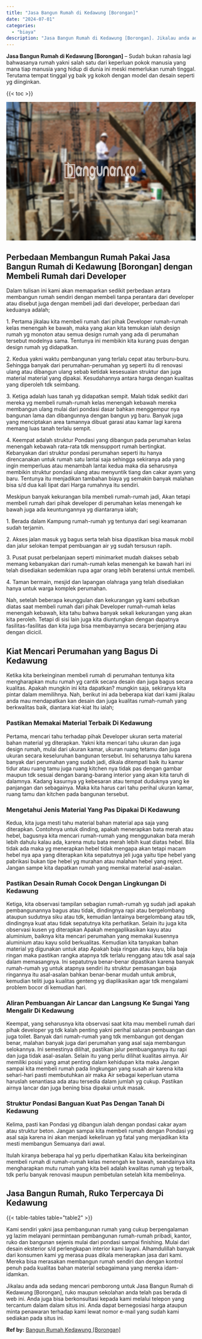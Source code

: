 ```yaml
---
title: "Jasa Bangun Rumah di Kedawung [Borongan]"
date: "2024-07-01"
categories: 
  - "biaya"
description: "Jasa Bangun Rumah di Kedawung [Borongan]. Jikalau anda ada sedang mencari pemborong untuk Jasa Bangun Rumah di Kedawung [Borongan], ruko maupun sekolahan a..."
---
```


**Jasa Bangun Rumah di Kedawung \[Borongan\]** – Sudah bukan rahasia lagi bahwasanya rumah yakni salah satu dari keperluan pokok manusia yang mana tiap manusia yang hidup di dunia ini meski memerlukan rumah tinggal. Terutama tempat tinggal yg baik yg kokoh dengan model dan desain seperti yg diinginkan.

{{< toc >}}

![Jasa Bangun Rumah di Kedawung [Borongan]](/images/borong-bangunan-03.png)

## Perbedaan Membangun Rumah Pakai Jasa Bangun Rumah di Kedawung \[Borongan\] dengan Membeli Rumah dari Developer

Dalam tulisan ini kami akan memaparkan sedikit perbedaan antara membangun rumah sendiri dengan membeli tanpa perantara dari developer atau disebut juga dengan membeli jadi dari developer, perbedaan dari keduanya adalah;

1\. Pertama jikalau kita membeli rumah dari pihak Developer rumah-rumah kelas menengah ke bawah, maka yang akan kita temukan ialah design rumah yg monoton atau semua design rumah yang ada di perumahan tersebut modelnya sama. Tentunya ini membikin kita kurang puas dengan design rumah yg didapatkan.

2\. Kedua yakni waktu pembangunan yang terlalu cepat atau terburu-buru. Sehingga banyak dari perumahan-perumahan yg seperti itu di renovasi ulang atau dibangun ulang sebab ketidak kesesuaian struktur dan juga material material yang dipakai. Kesudahannya antara harga dengan kualitas yang diperoleh tdk seimbang.

3\. Ketiga adalah luas tanah yg didapatkan sempit. Malah tidak sedikit dari mereka yg membeli rumah-rumah kelas menengah kebawah mereka membangun ulang mulai dari pondasi dasar bahkan menggempur nya bangunan lama dan dibangunnya dengan bangun yg baru. Banyak juga yang menciptakan area tamannya dibuat garasi atau kamar lagi karena memang luas tanah terlalu sempit.

4\. Keempat adalah struktur Pondasi yang dibangun pada perumahan kelas menengah kebawah rata-rata tdk mensupport rumah bertingkat. Kebanyakan dari struktur pondasi perumahan seperti itu hanya direncanakan untuk rumah satu lantai saja sehingga sekiranya ada yang ingin memperluas atau menambah lantai kedua maka dia seharusnya membikin struktur pondasi ulang atau menyuntik tiang dan cakar ayam yang baru. Tentunya itu menjadikan tambahan biaya yg semakin banyak malahan bisa s/d dua kali lipat dari Harga rumahnya itu sendiri.

Meskipun banyak kekurangan bila membeli rumah-rumah jadi, Akan tetapi membeli rumah dari pihak developer di perumahan kelas menengah ke bawah juga ada keuntungannya yg diantaranya ialah;

1\. Berada dalam Kampung rumah-rumah yg tentunya dari segi keamanan sudah terjamin.

2\. Akses jalan masuk yg bagus serta telah bisa dipastikan bisa masuk mobil dan jalur selokan tempat pembuangan air yg sudah tersusun rapih.

3\. Pusat pusat perbelanjaan seperti minimarket mudah diakses sebab memang kebanyakan dari rumah-rumah kelas menengah ke bawah hari ini telah disediakan sedemikian rupa agar orang lebih beratensi untuk membeli.

4\. Taman bermain, mesjid dan lapangan olahraga yang telah disediakan hanya untuk warga komplek perumahan.

Nah, setelah beberapa keunggulan dan kekurangan yg kami sebutkan diatas saat membeli rumah dari pihak Developer rumah-rumah kelas menengah kebawah, kita tahu bahwa banyak sekali kekurangan yang akan kita peroleh. Tetapi di sisi lain juga kita diuntungkan dengan dapatnya fasilitas-fasilitas dan kita juga bisa membayarnya secara berjenjang atau dengan dicicil.

## Kiat Mencari Perumahan yang Bagus Di Kedawung

Ketika kita berkeinginan membeli rumah di perumahan tentunya kita mengharapkan mutu rumah yg cantik secara desain dan juga bagus secara kualitas. Apakah mungkin ini kita dapatkan? mungkin saja, sekiranya kita pintar dalam memilihnya. Nah, berikut ini ada beberapa kiat dari kami jikalau anda mau mendapatkan kan desain dan juga kualitas rumah-rumah yang berkwalitas baik, diantara kiat-kiat Itu ialah;

### Pastikan Memakai Material Terbaik Di Kedawung

Pertama, mencari tahu terhadap pihak Developer ukuran serta material bahan material yg diterapkan. Yakni kita mencari tahu ukuran dan juga design rumah, mulai dari ukuran kamar, ukuran ruang tetamu dan juga ukuran secara keseluruhan bangunan tersebut. Ini seharusnya tahu karena banyak dari perumahan yang sudah jadi, dikala ditempati baik itu kamar tidur atau ruang tamu juga ruang kitchen nya tidak pas dengan gambar maupun tdk sesuai dengan barang-barang interior yang akan kita taruh di dalamnya. Kadang kasurnya yg kebesaran atau tempat duduknya yang ke panjangan dan sebagainya. Maka kita harus cari tahu perihal ukuran kamar, ruang tamu dan kitchen pada bangunan tersebut.

### Mengetahui Jenis Material Yang Pas Dipakai Di Kedawung

Kedua, kita juga mesti tahu material bahan material apa saja yang diterapkan. Contohnya untuk dinding, apakah menerapkan bata merah atau hebel, bagusnya kita mencari rumah-rumah yang menggunakan bata merah lebih dahulu kalau ada, karena mutu bata merah lebih kuat diatas hebel. Bila tidak ada maka yg menerapkan hebel tidak mengapa akan tetapi macam hebel nya apa yang diterapkan kita sepatutnya jeli juga yaitu tipe hebel yang pabrikasi bukan tipe hebel yg murahan atau malahan hebel yang reject. Jangan sampe kita dapatkan rumah yang memkai material asal-asalan.

### Pastikan Desain Rumah Cocok Dengan Lingkungan Di Kedawung

Ketiga, kita observasi tampilan sebagian rumah-rumah yg sudah jadi apakah pembangunannya bagus atau tidak, dindingnya rapi atau bergelombang ataupun sudutnya siku atau tdk, kemudian lantainya bergelombang atau tdk, dindingnya kuat atau tidak sepatutnya kita perhatikan. Selain itu juga kita observasi kusen yg diterapkan Apakah mengaplikasikan kayu atau aluminium, baiknya kita mencari perumahan yang memakai kusennya aluminium atau kayu solid berkualitas. Kemudian kita tanyakan bahan material yg digunakan untuk atap Apakah baja ringan atau kayu, bila baja ringan maka pastikan rangka atapnya tdk terlalu renggang atau tdk asal saja dalam memasangnya. Ini sepatutnya benar-benar dipastikan karena banyak rumah-rumah yg untuk atapnya sendiri itu struktur pemasangan baja ringannya itu asal-asalan bahkan benar-benar mudah untuk ambruk, kemudian teliti juga kualitas genteng yg diaplikasikan agar tdk mengalami problem bocor di kemudian hari.

### Aliran Pembuangan Air Lancar dan Langsung Ke Sungai Yang Mengalir Di Kedawung

Keempat, yang seharusnya kita observasi saat kita mau membeli rumah dari pihak developer yg tdk kalah penting yakni perihal saluran pembuangan dan juga toilet. Banyak dari rumah-rumah yang tdk membangun got dengan benar, malahan banyak juga dari perumahan yang asal saja membangun selokannya. Ini semestinya dilihat, pastikan jalur pembuangannya itu rapi dan juga tidak asal-asalan. Selain itu yang perlu dilihat kualitas airnya. Air memiliki posisi yang amat penting dalam kehidupan kita maka Jangan sampai kita membeli rumah pada lingkungan yang susah air karena kita sehari-hari pasti membutuhkan air maka Air sebagai keperluan utama haruslah senantiasa ada atau tersedia dalam jumlah yg cukup. Pastikan airnya lancar dan juga bening bisa dipakai untuk masak.

### Struktur Pondasi Banguan Kuat Pas Dengan Tanah Di Kedawung

Kelima, pasti kan Pondasi yg dibangun ialah dengan pondasi cakar ayam atau struktur beton. Jangan sampai kita membeli rumah dengan Pondasi yg asal saja karena ini akan menjadi kekeliruan yg fatal yang menjadikan kita mesti membangun Semuanya dari awal.

Itulah kiranya beberapa hal yg perlu diperhatikan Kalau kita berkeinginan membeli rumah di rumah-rumah kelas menengah ke bawah, seandainya kita mengharapkan mutu rumah yang kita beli adalah kwalitas rumah yg terbaik, tdk perlu banyak renovasi maupun pembetulan setelah kita membelinya.

## Jasa Bangun Rumah, Ruko Terpercaya Di Kedawung

{{< table-tables table="table2" >}}

Kami sendiri yakni jasa pembangunan rumah yang cukup berpengalaman yg lazim melayani permintaan pembangunan rumah-rumah pribadi, kantor, ruko dan bangunan sejenis mulai dari pondasi sampai finishing. Mulai dari desain eksterior s/d perlengkapan interior kami layani. Alhamdulillah banyak dari konsumen kami yg merasa puas dikala menerapkan jasa dari kami. Mereka bisa merasakan membangun rumah sendiri dan dengan kontrol penuh pada kualitas bahan material sebagaimana yang mereka idam-idamkan.

Jikalau anda ada sedang mencari pemborong untuk Jasa Bangun Rumah di Kedawung \[Borongan\], ruko maupun sekolahan anda telah pas berada di web ini. Anda juga bisa berkonsultasi kepada kami melalui telepon yang tercantum dalam dalam situs ini. Anda dapat bernegosiasi harga ataupun minta penawaran terhadap kami lewat nomor e-mail yang sudah kami sediakan pada situs ini.

**Ref by:** [Bangun Rumah Kedawung [Borongan]](https://id.wikipedia.org/wiki/Bangun)

